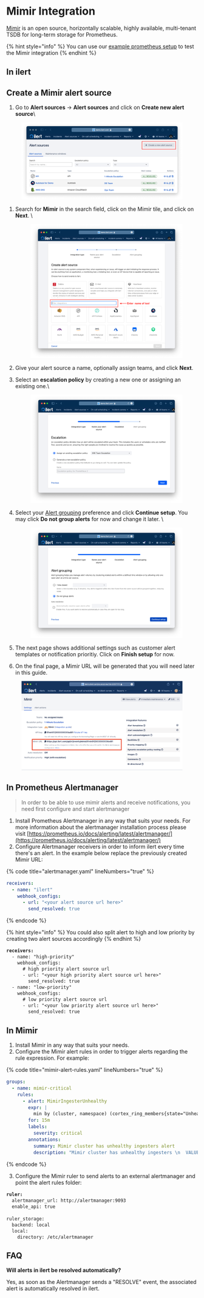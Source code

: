 # Mimir Integration

[Mimir](https://grafana.com/oss/mimir/) is an open source, horizontally scalable, highly available, multi-tenant TSDB for long-term storage for Prometheus.

{% hint style="info" %}
You can use our [example prometheus setup](https://github.com/iLert/prometheus-integration-docs) to test the Mimir integration&#x20;
{% endhint %}

## In ilert <a href="#create-alert-source" id="create-alert-source"></a>

## Create a Mimir alert source <a href="#create-alert-source" id="create-alert-source"></a>

1. Go to **Alert sources** -> **Alert sources** and click on **Create new alert source**\


<figure><img src="../../.gitbook/assets/Screenshot 2023-08-28 at 10.21.10.png" alt=""><figcaption></figcaption></figure>

1.  Search for **Mimir** in the search field, click on the Mimir tile, and click on **Next**. \


    <figure><img src="../../.gitbook/assets/Screenshot 2023-08-28 at 10.24.23.png" alt=""><figcaption></figcaption></figure>
2. Give your alert source a name, optionally assign teams, and click **Next**.
3.  Select an **escalation policy** by creating a new one or assigning an existing one.\


    <figure><img src="../../.gitbook/assets/Screenshot 2023-08-28 at 11.37.47.png" alt=""><figcaption></figcaption></figure>
4.  Select your [Alert grouping](../../alerting/alert-sources.md#alert-grouping) preference and click **Continue setup**. You may click **Do not group alerts** for now and change it later. \


    <figure><img src="../../.gitbook/assets/Screenshot 2023-08-28 at 11.38.24.png" alt=""><figcaption></figcaption></figure>
5. The next page shows additional settings such as customer alert templates or notification prioritiy. Click on **Finish setup** for now.
6. On the final page, a Mimir URL will be generated that you will need later in this guide.

<figure><img src="../../.gitbook/assets/image (94).png" alt=""><figcaption></figcaption></figure>

## In Prometheus Alertmanager  <a href="#create-alert-source" id="create-alert-source"></a>

> In order to be able to use mimir alerts and receive notifications, you need first configure and start alertmanager

1. Install Prometheus Alertmanager in any way that suits your needs. For more information about the alertmanager installation process please visit [https://prometheus.io/docs/alerting/latest/alertmanager/](https://prometheus.io/docs/alerting/latest/alertmanager/)
2. Configure Alertmanager receivers in order to inform ilert every time there's an alert. In the example below replace the previously created Mimir URL:

{% code title="alertmanager.yaml" lineNumbers="true" %}
```yaml
receivers:
  - name: "ilert"
    webhook_configs:
      - url: "<your alert source url here>"
        send_resolved: true
```
{% endcode %}

{% hint style="info" %}
You could also split alert to high and low priority by creating two alert sources accordingly
{% endhint %}

<pre class="language-yaml" data-title="alertmanager.yaml" data-line-numbers><code class="lang-yaml"><strong>receivers:
</strong>  - name: "high-priority"
    webhook_configs:
      # high priority alert source url
      - url: "&#x3C;your high priority alert source url here>"
        send_resolved: true
  - name: "low-priority"
    webhook_configs:
      # low priority alert source url
      - url: "&#x3C;your low priority alert source url here>"
        send_resolved: true
</code></pre>

## In Mimir  <a href="#create-alert-source" id="create-alert-source"></a>

1. Install Mimir in any way that suits your needs.&#x20;
2. Configure the Mimir alert rules in order to trigger alerts regarding the rule expression. For example:

{% code title="mimir-alert-rules.yaml" lineNumbers="true" %}
```yaml
groups:
  - name: mimir-critical
    rules:
      - alert: MimirIngesterUnhealthy
        expr: |
          min by (cluster, namespace) (cortex_ring_members{state="Unhealthy", name="ingester"}) > 0
        for: 15m
        labels:
          severity: critical
        annotations:
          summary: Mimir cluster has unhealthy ingesters alert
          description: "Mimir cluster has unhealthy ingesters \n  VALUE = {{ $value }}\n  LABELS = {{ $labels }}"
```
{% endcode %}

3. Configure the Mimir ruler to send alerts to an external alertmanager and point the alert rules folder:

<pre class="language-yaml" data-title="mimir-config.yaml" data-line-numbers><code class="lang-yaml"><strong>ruler:
</strong>  alertmanager_url: http://alertmanager:9093
  enable_api: true

ruler_storage:
  backend: local
  local:
    directory: /etc/alertmanager
</code></pre>

## FAQ

**Will alerts in ilert be resolved automatically?**

Yes, as soon as the Alertmanager sends a "RESOLVE" event, the associated alert is automatically resolved in ilert.

